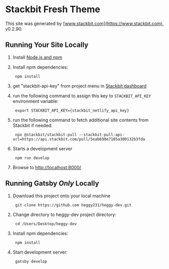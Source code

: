 # Stackbit Fresh Theme

This site was generated by [www.stackbit.com](https://www.stackbit.com), v0.2.90.

## Running Your Site Locally

1. Install [Node.js and npm](https://nodejs.org/en/)

2. Install npm dependencies:

        npm install

3. get "stackbit-api-key" from project menu in [Stackbit dashboard](https://app.stackbit.com/dashboard)

4. run the following command to assign this key to `STACKBIT_API_KEY` environment variable:

        export STACKBIT_API_KEY={stackbit_netlify_api_key}

5. run the following command to fetch additional site contents from Stackbit if needed:

        npx @stackbit/stackbit-pull --stackbit-pull-api-url=https://api.stackbit.com/pull/5eab698e7105a300132b3fda

6. Starts a development server

        npm run develop

7. Browse to [http://localhost:8000/](http://localhost:8000/)


## Running Gatsby *Only* Locally

1. Download this project onto your local machine

        git clone https://github.com heggy231/heggy-dev.git

2. Change directory to heggy-dev project directory:

        cd /Users/Desktop/heggy-dev

3. Install npm dependencies:

        npm install

4. Start development server:

        gatsby develop